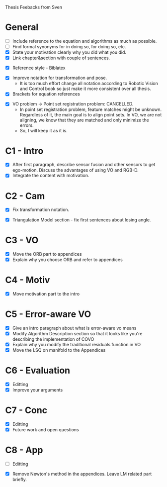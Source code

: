 Thesis Feebacks from Sven

# General
* [ ] Include reference to the equation and algorithms as much as possible.
* [ ] Find formal synonyms for in doing so, for doing so, etc.
* [x] State your motivation clearly why you did what you did.
* [x] Link chapter&section with couple of sentences.
+ [x] Reference style - Biblatex
* [x] Improve notation for transformation and pose.
  * It is too much effort change all notation according to Robotic Vision and 
    Control book so just make it more consistent over all thesis.
* [x] Brackets for equation references
- [x] VO problem -> Point set registration problem: CANCELLED.
  * In point set registration problem, feature matches might be unknown.
      Regardless of it, the main goal is to align point sets. In VO, we are not
      aligning, we know that they are matched and only minimize the errors.
  * So, I will keep it as it is.

# C1 - Intro
* [x] After first paragraph, describe sensor fusion and other sensors to get
    ego-motion. Discuss the advantages of using VO and RGB-D.
* [x] Integrate the content with motivation.

# C2 - Cam 
* [x] Fix transformation notation.
+ [x] Triangulation Model section - fix first sentences about losing angle.

# C3 - VO
* [x] Move the ORB part to appendices
* [x] Explain why you choose ORB and refer to appendices

# C4 - Motiv
* [x] Move motivation part to the intro

# C5 - Error-aware VO
+ [x] Give an intro paragraph about what is error-aware vo means
+ [x] Modify Algorithm Description section so that it looks like you're describing
    the implementation of COVO
+ [x] Explain why you modify the traditional residuals function in VO 
+ [x] Move the LSQ on manifold to the Appendices

# C6 - Evaluation
* [x] Editting
* [x] Improve your arguments

# C7 - Conc
* [x] Editting
* [x] Future work and open questions

# C8 - App
* [ ] Editting
* [x] Remove Newton's method in the appendices. Leave LM related part briefly.


